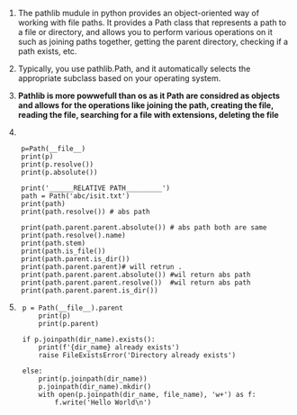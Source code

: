 1. The pathlib mudule in python provides an object-oriented way of working with file paths. It provides a Path class that represents a path to a file or directory, and allows you to perform various operations on it such as joining paths together, getting the parent directory, checking if a path exists, etc.

2. Typically, you use pathlib.Path, and it automatically selects the appropriate subclass based on your operating system.

3. **Pathlib is more powwefull than os as it Path are considred as objects and allows for the operations like joining the path, creating the file, reading the file, searching for a file with extensions, deleting the file**
4. 
```
    p=Path(__file__)
    print(p)
    print(p.resolve())
    print(p.absolute())

    print('______RELATIVE PATH_________')
    path = Path('abc/isit.txt')
    print(path)
    print(path.resolve()) # abs path

    print(path.parent.parent.absolute()) # abs path both are same
    print(path.resolve().name)
    print(path.stem)
    print(path.is_file())
    print(path.parent.is_dir())
    print(path.parent.parent)# will retrun .
    print(path.parent.parent.absolute()) #wil return abs path
    print(path.parent.parent.resolve())  #wil return abs path
    print(path.parent.parent.is_dir())
   ```

5. ```
    p = Path(__file__).parent
        print(p)
        print(p.parent)

    if p.joinpath(dir_name).exists():
        print(f'{dir_name} already exists')
        raise FileExistsError('Directory already exists')

    else:
        print(p.joinpath(dir_name))
        p.joinpath(dir_name).mkdir()
        with open(p.joinpath(dir_name, file_name), 'w+') as f:
            f.write('Hello World\n')
```
